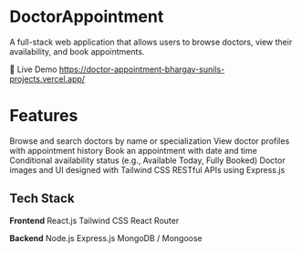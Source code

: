 ﻿# DoctorAppointment

A full-stack web application that allows users to browse doctors, view their availability, and book appointments.

🔗 Live Demo
https://doctor-appointment-bhargav-sunils-projects.vercel.app/

# Features
Browse and search doctors by name or specialization
View doctor profiles with appointment history
Book an appointment with date and time
Conditional availability status (e.g., Available Today, Fully Booked)
Doctor images and UI designed with Tailwind CSS
RESTful APIs using Express.js

## Tech Stack
**Frontend**
React.js
Tailwind CSS
React Router

**Backend**
Node.js
Express.js
MongoDB / Mongoose

